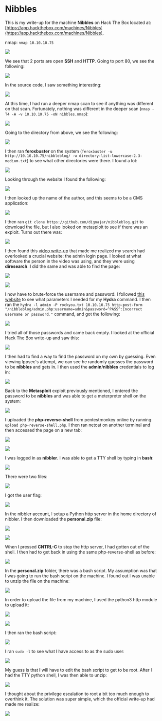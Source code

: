 # Nibbles

This is my write-up for the machine **Nibbles** on Hack The Box located at: [https://app.hackthebox.com/machines/Nibbles](https://app.hackthebox.com/machines/Nibbles).

nmap: `nmap 10.10.10.75`

![](<../../.gitbook/assets/image (537).png>)

We see that 2 ports are open **SSH** and **HTTP**. Going to port 80, we see the following:

![](<../../.gitbook/assets/image (435).png>)

In the source code, I saw something interesting:

![](<../../.gitbook/assets/image (567).png>)

At this time, I had run a deeper nmap scan to see if anything was different on that scan. Fortunately, nothing was different in the deeper scan (`nmap -T4 -A -v 10.10.10.75 -oN nibbles.nmap`):

![](<../../.gitbook/assets/image (670) (1).png>)

Going to the directory from above, we see the following:

![](<../../.gitbook/assets/image (337).png>)

I then ran **feroxbuster** on the system (`feroxbuster -u http://10.10.10.75/nibbleblog/ -w directory-list-lowercase-2.3-medium.txt`) to see what other directories were there. I found a lot:

![](<../../.gitbook/assets/image (539) (1).png>)

Looking through the website I found the following:

![](<../../.gitbook/assets/image (460).png>)

I then looked up the name of the author, and this seems to be a CMS application:

![](<../../.gitbook/assets/image (551).png>)

I then ran `git clone https://github.com/dignajar/nibbleblog.git` to download the file, but I also looked on metasploit to see if there was an exploit. Turns out there was:

![](<../../.gitbook/assets/image (509).png>)

I then found this [video write-up](https://www.youtube.com/watch?v=iXyKLm1nQac) that made me realized my search had overlooked a crucial website: the admin login page. I looked at what software the person in the video was using, and they were using **diresearch**. I did the same and was able to find the page:

![](<../../.gitbook/assets/image (592).png>)

![](<../../.gitbook/assets/image (451).png>)

I now have to brute-force the username and password. I followed [this website](https://infinitelogins.com/2020/02/22/how-to-brute-force-websites-using-hydra/) to see what parameters I needed for my **Hydra** command. I then ran the `hydra -l admin -P rockyou.txt 10.10.10.75 http-post-form "/nibbleblog/admin.php:username=admin&password=^PASS^:Incorrect username or password."` command, and got the following:

![](<../../.gitbook/assets/image (391).png>)

I tried all of those passwords and came back empty. I looked at the official Hack The Box write-up and saw this:

![](<../../.gitbook/assets/image (568) (1) (1).png>)

I then had to find a way to find the password on my own by guessing. Even viewing Ippsec's attempt, we can see he randomly guesses the password to be **nibbles** and gets in. I then used the **admin**/**nibbles** credentials to log in:

![](<../../.gitbook/assets/image (394).png>)

Back to the **Metasploit** exploit previously mentioned, I entered the password to be **nibbles** and was able to get a meterpreter shell on the system:

![](<../../.gitbook/assets/image (511).png>)

I uploaded the **php-reverse-shell** from pentestmonkey online by running `upload php-reverse-shell.php`. I then ran netcat on another terminal and then accessed the page on a new tab:

![](<../../.gitbook/assets/image (563).png>)

![](<../../.gitbook/assets/image (636).png>)

I was logged in as **nibbler**. I was able to get a TTY shell by typing in **bash**:

![](<../../.gitbook/assets/image (371).png>)

There were two files:

![](<../../.gitbook/assets/image (604).png>)

I got the user flag:

![](<../../.gitbook/assets/image (415).png>)

In the nibbler account, I setup a Python http server in the home directory of nibbler. I then downloaded the **personal.zip** file:

![](<../../.gitbook/assets/image (401).png>)

![](<../../.gitbook/assets/image (564).png>)

When I pressed **CNTRL-C** to stop the http server, I had gotten out of the shell. I then had to get back in using the same php-reverse-shell as before:

![](<../../.gitbook/assets/image (486) (1).png>)

In the **personal.zip** folder, there was a bash script. My assumption was that I was going to run the bash script on the machine. I found out I was unable to unzip the file on the machine:

![](<../../.gitbook/assets/image (323).png>)

In order to upload the file from my machine, I used the python3 http module to upload it:

![](<../../.gitbook/assets/image (396).png>)

![](<../../.gitbook/assets/image (688) (1).png>)

I then ran the bash script:

![](<../../.gitbook/assets/image (518).png>)

I ran `sudo -l` to see what I have access to as the sudo user:

![](<../../.gitbook/assets/image (538) (1).png>)

My guess is that I will have to edit the bash script to get to be root. After I had the TTY python shell, I was then able to unzip:

![](<../../.gitbook/assets/image (555).png>)

I thought about the privilege escalation to root a bit too much enough to overthink it. The solution was super simple, which the official write-up had made me realize:

![](<../../.gitbook/assets/image (600).png>)
